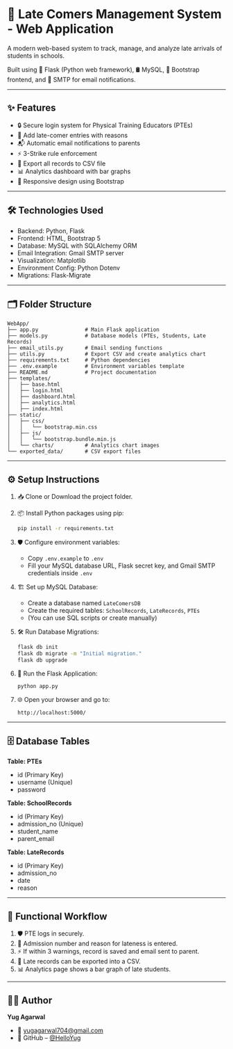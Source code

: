 # 🎯 Late Comers Management System - Web Application

A modern web-based system to track, manage, and analyze late arrivals of students in schools.

Built using 🐍 Flask (Python web framework), 🛢️ MySQL, 🎨 Bootstrap frontend, and 📧 SMTP for email notifications.

---

## ✨ Features

- 🔒 Secure login system for Physical Training Educators (PTEs)
- 📝 Add late-comer entries with reasons
- 📬 Automatic email notifications to parents
- ⚡ 3-Strike rule enforcement
- 📁 Export all records to CSV file
- 📊 Analytics dashboard with bar graphs
- 📱 Responsive design using Bootstrap

---

## 🛠️ Technologies Used

- Backend: Python, Flask
- Frontend: HTML, Bootstrap 5
- Database: MySQL with SQLAlchemy ORM
- Email Integration: Gmail SMTP server
- Visualization: Matplotlib
- Environment Config: Python Dotenv
- Migrations: Flask-Migrate

---

## 🗂️ Folder Structure

```
WebApp/
├── app.py               # Main Flask application
├── models.py            # Database models (PTEs, Students, Late Records)
├── email_utils.py       # Email sending functions
├── utils.py             # Export CSV and create analytics chart
├── requirements.txt     # Python dependencies
├── .env.example         # Environment variables template
├── README.md            # Project documentation
├── templates/
│   ├── base.html
│   ├── login.html
│   ├── dashboard.html
│   ├── analytics.html
│   ├── index.html
├── static/
│   ├── css/
│   │   └── bootstrap.min.css
│   ├── js/
│   │   └── bootstrap.bundle.min.js
│   └── charts/          # Analytics chart images
└── exported_data/       # CSV export files
```

---

## ⚙️ Setup Instructions

1. 📥 Clone or Download the project folder.

2. 📦 Install Python packages using pip:
   ```bash
   pip install -r requirements.txt
   ```

3. 🛡️ Configure environment variables:
   - Copy `.env.example` to `.env`
   - Fill your MySQL database URL, Flask secret key, and Gmail SMTP credentials inside `.env`

4. 🏗️ Set up MySQL Database:
   - Create a database named `LateComersDB`
   - Create the required tables: `SchoolRecords`, `LateRecords`, `PTEs`
   - (You can use SQL scripts or create manually)

5. 🛠️ Run Database Migrations:
   ```bash
   flask db init
   flask db migrate -m "Initial migration."
   flask db upgrade
   ```

6. 🚀 Run the Flask Application:
   ```bash
   python app.py
   ```

7. 🌐 Open your browser and go to:
   ```
   http://localhost:5000/
   ```

---

## 🗄️ Database Tables

**Table: PTEs**
- id (Primary Key)
- username (Unique)
- password

**Table: SchoolRecords**
- id (Primary Key)
- admission_no (Unique)
- student_name
- parent_email

**Table: LateRecords**
- id (Primary Key)
- admission_no
- date
- reason

---

## 🔁 Functional Workflow

1. 🛡️ PTE logs in securely.
2. 📝 Admission number and reason for lateness is entered.
3. ⚡ If within 3 warnings, record is saved and email sent to parent.
4. 📁 Late records can be exported into a CSV.
5. 📊 Analytics page shows a bar graph of late students.

---

## 👨‍💻 Author

**Yug Agarwal**
- 📧 [yugagarwal704@gmail.com](mailto:yugagarwal704@gmail.com)
- 🔗 GitHub – [@HelloYug](https://github.com/HelloYug)

